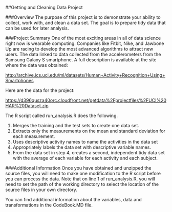 ##Getting and Cleaning Data Project

###Overview
The purpose of this project is to demonstrate your ability to collect, work with, and clean a data set. The goal is to prepare tidy data that can be used for later analysis.

###Project Summary
One of the most exciting areas in all of data science right now is wearable computing. Companies like Fitbit, Nike, and Jawbone Up are racing to develop the most advanced algorithms to attract new users. The data linked to data collected from the accelerometers from the Samsung Galaxy S smartphone. A full description is available at the site where the data was obtained: 

http://archive.ics.uci.edu/ml/datasets/Human+Activity+Recognition+Using+Smartphones 

Here are the data for the project: 

https://d396qusza40orc.cloudfront.net/getdata%2Fprojectfiles%2FUCI%20HAR%20Dataset.zip 

The R script called run_analysis.R does the following. 
1. Merges the training and the test sets to create one data set.
2. Extracts only the measurements on the mean and standard deviation for each measurement. 
3. Uses descriptive activity names to name the activities in the data set
4. Appropriately labels the data set with descriptive variable names. 
5. From the data set in step 4, creates a second, independent tidy data set with the average of each variable for each activity and each subject.

###Additional Information
Once you have obtained and unzipped the source files, you will need to make one modification to the R script before you can process the data. Note that on line 1 of run_analysis.R, you will need to set the path of the working directory to select the location of the source files in your own directory.

You can find additional information about the variables, data and transformations in the CodeBook.MD file.